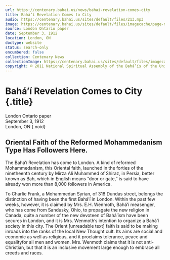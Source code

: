 ```yaml
---
url: https://centenary.bahai.us/news/bahai-revelation-comes-city
title: Bahá’í Revelation Comes to City
audio: https://centenary.bahai.us/sites/default/files/213.mp3
image: https://centenary.bahai.us/sites/default/files/imagecache/page-main-image/images/press_clippings/09-03-1912%20%28London%20Ontario%20paper%29%20Bahai%20Revelation%20Comes%20to%20City%28E%29.png
source: London Ontario paper
date: September 3, 1912
location: London, ON
doctype: website
status: search-only
encumbered: false
collection: Centenary News
collectionImage: https://centenary.bahai.us/sites/default/files/imagecache/theme-image/main_image/abdulbaha-overview-small_0.jpg
copyright: © 2011 National Spiritual Assembly of the Bahá’ís of the United States
---
```



# Bahá’í Revelation Comes to City {.title}

London Ontario paper  
September 3, 1912  
London, ON
{.noid}  



Oriental Faith of the Reformed Mohammedanism Type Has Followers Here.
---------------------------------------------------------------------

The Bahá’í Revelation has come to London. A kind of reformed Mohammedanism, this Oriental faith, launched in the forties of the ninetheenth century by Mirza Ali Muhammed of Shiraz, in Persia, better known as Bah, which in English means “door or gate,” is said to have already won more than 8,000 followers in America.

To Charlie Frank, a Mohammedan Syrian, of 318 Dundas street, belongs the distinction of having been the first Bahá’í in London. Within the past few weeks, however, it is claimed by Mrs. E.H. Wenmoth, Bahá’í measenger, who has come from Sandusky, Ohio, to propagate the new religion in Canada, quite a number of the new devoteen of Bahá’ísm have been secures in London, and it is Mrs. Wenmoth’s intention to organize a Bahá’í society in this city. The Orient \[unreadable text\] faith is said to be making inroads into the ranks of the local New Thought cult. Its aims are social and economic as well as religious, and it proclaims tolerance, peace and equalityfor all men and women. Mrs. Wenmoth claims that it is not anti-Christian, but that it is an inclusive movement large enough to embrace all creeds and races.
